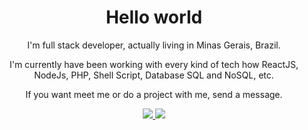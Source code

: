 <h1 align='center'>Hello world</h1>

<p align='center'>I'm full stack developer, actually living in Minas Gerais, Brazil.</p>
<p align='center'>I'm currently have been working with every kind of tech how ReactJS, NodeJs, PHP, Shell Script, Database SQL and NoSQL, etc.</p>

<p align='center'>If you want meet me or do a project with me, send a message.</p>

<p align='center'>
  <a href="https://www.linkedin.com/in/lucasmagnorc/">
    <img src="https://img.shields.io/badge/linkedin-0077B5.svg?style=for-the-badge&logo=linkedin&logoColor=white">
  </a>
  <a href="https://www.buymeacoffee.com/lucasmagnorc">
    <img src="https://img.shields.io/badge/BUY ME A COFFEE-FFDD00.svg?style=for-the-badge&logo=buy-me-a-coffee&logoColor=black">
  </a>
</p>
